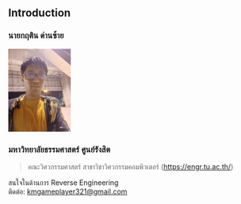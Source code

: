 ## Introduction
### นายกฤติน ด่านซ้าย
<picture>
  <img src="/profile_pic.jpg" alt="ภาพ" style="width:25%;height:25%;">
</picture>

### มหาวิทยาลัยธรรมศาสตร์ ศูนย์รังสิต
> คณะวิศวกรรมศาสตร์ สาขาวิชาวิศวกรรมคอมพิวเตอร์ (https://engr.tu.ac.th/)

สนใจในด้านการ Reverse Engineering\
ติดต่อ: kmgameplayer321@gmail.com
